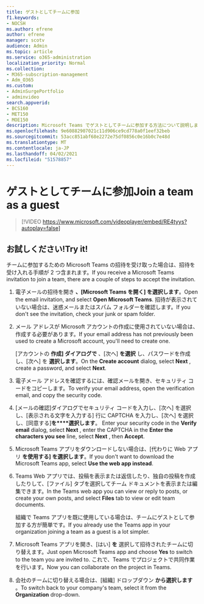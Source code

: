 ```yaml
---
title: ゲストとしてチームに参加
f1.keywords:
- NOCSH
ms.author: efrene
author: efrene
manager: scotv
audience: Admin
ms.topic: article
ms.service: o365-administration
localization_priority: Normal
ms.collection:
- M365-subscription-management
- Adm_O365
ms.custom:
- AdminSurgePortfolio
- adminvideo
search.appverid:
- BCS160
- MET150
- MOE150
description: Microsoft Teams でゲストとしてチームに参加する方法について説明します。
ms.openlocfilehash: 9e60882907021c11d906ce9cd778a0f1eef32beb
ms.sourcegitcommit: 53acc851abf68e2272e75df0856c0e16b0c7e48d
ms.translationtype: MT
ms.contentlocale: ja-JP
ms.lasthandoff: 04/02/2021
ms.locfileid: "51578857"
---
```

# <a name="join-a-team-as-a-guest"></a><span data-ttu-id="02639-103">ゲストとしてチームに参加</span><span class="sxs-lookup"><span data-stu-id="02639-103">Join a team as a guest</span></span>

> [!VIDEO https://www.microsoft.com/videoplayer/embed/RE4tyys?autoplay=false]

## <a name="try-it"></a><span data-ttu-id="02639-104">お試しください!</span><span class="sxs-lookup"><span data-stu-id="02639-104">Try it!</span></span>

<span data-ttu-id="02639-105">チームに参加するための Microsoft Teams の招待を受け取った場合は、招待を受け入れる手順が 2 つ含まれます。</span><span class="sxs-lookup"><span data-stu-id="02639-105">If you receive a Microsoft Teams invitation to join a team, there are a couple of steps to accept the invitation.</span></span>

1. <span data-ttu-id="02639-106">電子メールの招待を開き  **、[Microsoft Teams を開く] を選択します**。</span><span class="sxs-lookup"><span data-stu-id="02639-106">Open the email invitation, and select  **Open Microsoft Teams**.</span></span> <span data-ttu-id="02639-107">招待が表示されていない場合は、迷惑メールまたはスパム フォルダーを確認します。</span><span class="sxs-lookup"><span data-stu-id="02639-107">If you don't see the invitation, check your junk or spam folder.</span></span>
  1. <span data-ttu-id="02639-108">メール アドレスが Microsoft アカウントの作成に使用されていない場合は、作成する必要があります。</span><span class="sxs-lookup"><span data-stu-id="02639-108">If your email address has not previously been used to create a Microsoft account, you'll need to create one.</span></span>

     <span data-ttu-id="02639-109">[アカウントの  **作成] ダイアログで**  、[次へ]  **を選択** し、パスワードを作成し、[次へ] を  **選択します**。</span><span class="sxs-lookup"><span data-stu-id="02639-109">On the  **Create account**  dialog, select  **Next** , create a password, and select  **Next**.</span></span>
  1. <span data-ttu-id="02639-110">電子メール アドレスを確認するには、確認メールを開き、セキュリティ コードをコピーします。</span><span class="sxs-lookup"><span data-stu-id="02639-110">To verify your email address, open the verification email, and copy the security code.</span></span>
  1. <span data-ttu-id="02639-111">[メールの確認]ダイアログでセキュリティ コードを入力し、[次へ] を選択し、[表示される文字を入力する] 行に CAPTCHA を入力し、[次へ] を選択し、[同意する]**を\*\*\*\*選択します**。 </span><span class="sxs-lookup"><span data-stu-id="02639-111">Enter your security code in the  **Verify email**  dialog, select  **Next** , enter the CAPTCHA in the  **Enter the characters you see**  line, select  **Next** , then  **Accept**.</span></span>
1. <span data-ttu-id="02639-112">Microsoft Teams アプリをダウンロードしない場合は、[代わりに Web アプリ  **を使用する] を選択します**。</span><span class="sxs-lookup"><span data-stu-id="02639-112">If you don't want to download the Microsoft Teams app, select  **Use the web app instead**.</span></span>
1. <span data-ttu-id="02639-113">Teams Web アプリでは、投稿を表示または返信したり、独自の投稿を作成したりして、[ファイル] タブを選択してチーム ドキュメントを表示または編集できます。</span><span class="sxs-lookup"><span data-stu-id="02639-113">In the Teams web app you can view or reply to posts, or create your own posts, and select  **Files**  tab to view or edit team documents.</span></span>

    <span data-ttu-id="02639-114">組織で Teams アプリを既に使用している場合は、チームにゲストとして参加する方が簡単です。</span><span class="sxs-lookup"><span data-stu-id="02639-114">If you already use the Teams app in your organization joining a team as a guest is a lot simpler.</span></span>

1. <span data-ttu-id="02639-115">Microsoft Teams アプリを開き、[はい]  **を**  選択して招待されたチームに切り替えます。</span><span class="sxs-lookup"><span data-stu-id="02639-115">Just open Microsoft Teams app and choose  **Yes**  to switch to the team you are invited to.</span></span>  <span data-ttu-id="02639-116">これで、Teams でプロジェクトで共同作業を行います。</span><span class="sxs-lookup"><span data-stu-id="02639-116">Now you can collaborate on the project in Teams.</span></span>
2. <span data-ttu-id="02639-117">会社のチームに切り替える場合は、[組織] ドロップダウン  **から選択します**  。</span><span class="sxs-lookup"><span data-stu-id="02639-117">To switch back to your company's team, select it from the  **Organization**  drop-down.</span></span>
